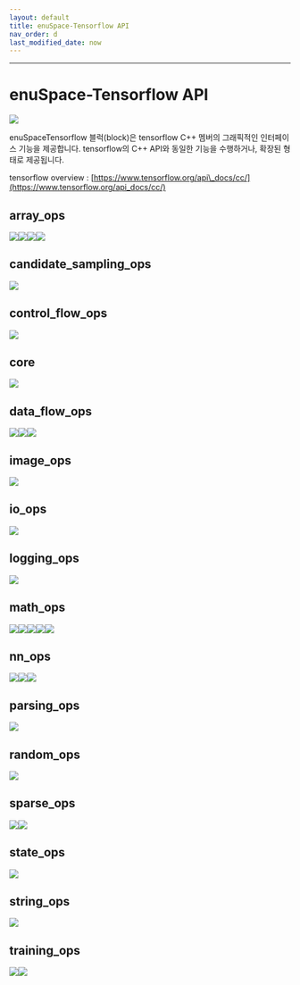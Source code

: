 ```yaml
---
layout: default
title: enuSpace-Tensorflow API
nav_order: d
last_modified_date: now
---
```

---

# enuSpace-Tensorflow API

![](/assets/enuSpaceTensorflow_plugin.png)

enuSpaceTensorflow 블럭\(block\)은 tensorflow C++ 멤버의 그래픽적인 인터페이스 기능을 제공합니다. tensorflow의 C++ API와 동일한 기능을 수행하거나, 확장된 형태로 제공됩니다.

tensorflow overview : [https://www.tensorflow.org/api\_docs/cc/](https://www.tensorflow.org/api_docs/cc/)

## array\_ops

![](/assets/tf_array_ops_symbols1.png)![](/assets/tf_array_ops_symbols2.png)![](/assets/tf_array_ops_symbols3.png)![](/assets/tf_array_ops_symbols4.png)

## candidate\_sampling\_ops

![](/assets/tf_candidate_sampling_ops_symbols.png)

## control\_flow\_ops

![](/assets/tf_control_flow_ops_symbols.png)

## core

![](/assets/tf_core_symbols.png)

## data\_flow\_ops

![](/assets/tf_data_flow_ops_symbols1.png)![](/assets/tf_data_flow_ops_symbols2.png)![](/assets/tf_data_flow_ops_symbols3.png)

## image\_ops

![](/assets/tf_image_ops_symbols.png)

## io\_ops

![](/assets/tf_io_ops_symbols.png)

## logging\_ops

![](/assets/tf_logging_ops_symbols.png)

## math\_ops

![](/assets/tf_math_symbols1.png)![](/assets/tf_math_symbols2.png)![](/assets/tf_math_symbols3.png)![](/assets/tf_math_symbols4.png)![](/assets/tf_math_symbols5.png)

## nn\_ops

![](/assets/tf_nn_ops_symbols1.png)![](/assets/tf_nn_ops_symbols2.png)![](/assets/tf_nn_ops_symbols3.png)

## parsing\_ops

![](/assets/tf_parsing_op_symbols.png)

## random\_ops

![](/assets/tf_random_symbols.png)

## sparse\_ops

![](/assets/tf_sparse_ops_symbols1.png)![](/assets/tf_sparse_ops_symbols2.png)

## state\_ops

![](/assets/tf_state_symbols.png)

## string\_ops

![](/assets/tf_string_ops_symbols.png)

## training\_ops

![](/assets/tf_traning_ops_symbols1.png)![](/assets/tf_training_ops_symbols2.png)

